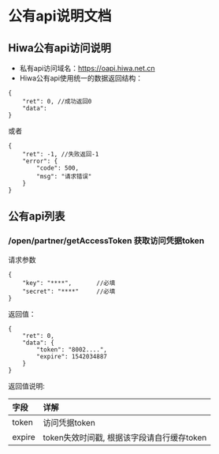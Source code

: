 
# 公有api说明文档
## Hiwa公有api访问说明
- 私有api访问域名：https://oapi.hiwa.net.cn
- Hiwa公有api使用统一的数据返回结构：
```
{
	"ret": 0, //成功返回0
	"data": 
}
```
或者
```
{
	"ret": -1, //失败返回-1
	"error": {
		"code": 500,
		"msg": "请求错误"
	}
}
```
## 公有api列表
### /open/partner/getAccessToken  获取访问凭据token
请求参数
```
{
	"key": "****",       //必填
	"secret": "****"     //必填
}
```
返回值：
```
{
	"ret": 0,
	"data": {
		"token": "8002....",
		"expire": 1542034887
	}
}
```
返回值说明:

|字段|详解|
|:---|:--|
|token|访问凭据token|
|expire|token失效时间戳, 根据该字段请自行缓存token|
